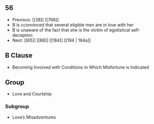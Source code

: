 ## 56
- Previous: [[38]] [[766]] 
- B is cconvinced that several eligible men are in love with her
- B is unaware of the fact that she is the victim of egotistical self-deception
- Next: [[65]] [[86]] [[184]] [[194 | 194a]] 

## B Clause
- Becoming Invoived with Conditions in Which Misfortune is Indicated

## Group
- Love and Courtship

### Subgroup
- Love’s Misadventures


